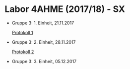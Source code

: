 # Labor 4AHME (2017/18) - SX

* Gruppe 3: 1. Einheit, 21.11.2017 

  [Protokoll 1](https://github.com/HTLMechatronics/m14-la1-sx/blob/rufflm14/rufflm14/Protokoll_1.md)
  
* Gruppe 3: 2. Einheit, 28.11.2017  

  [Protokoll 2](https://github.com/HTLMechatronics/m14-la1-sx/blob/moemim14/moemim14/Protokoll2_7.11.2017.md)

* Gruppe 3: 3. Einheit, 05.12.2017

